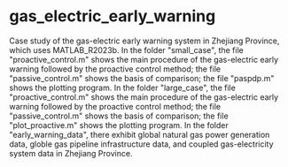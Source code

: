 # gas_electric_early_warning
Case study of the gas-electric early warning system in Zhejiang Province, which uses MATLAB_R2023b. 
In the folder "small_case", the file "proactive_control.m" shows the main procedure of the gas-electric early warning followed by the proactive control method; the file "passive_control.m" shows the basis of comparison; the file "paspdp.m" shows the plotting program. 
In the folder "large_case", the file "proactive_control.m" shows the main procedure of the gas-electric early warning followed by the proactive control method; the file "passive_control.m" shows the basis of comparison; the file "plot_proactive.m" shows the plotting program. 
In the folder "early_warning_data", there exhibit global natural gas power generation data, globle gas pipeline infrastructure data, and coupled gas-electricity system data in Zhejiang Province. 
